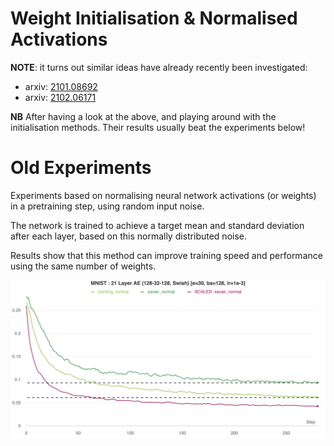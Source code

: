 # Weight Initialisation & Normalised Activations

**NOTE**: it turns out similar ideas have already recently been investigated:
- arxiv: [2101.08692](https://arxiv.org/abs/2101.08692)
- arxiv: [2102.06171](https://arxiv.org/abs/2102.06171)

**NB** After having a look at the above, and playing around with the
initialisation methods. Their results usually beat the experiments below!

# Old Experiments

Experiments based on normalising neural network activations (or weights)
in a pretraining step, using random input noise.

The network is trained to achieve a target mean and standard deviation after each layer,
based on this normally distributed noise.

Results show that this method can improve training speed and
performance using the same number of weights.

![](docs/img/21_layer_ae_swish_marked.png)
